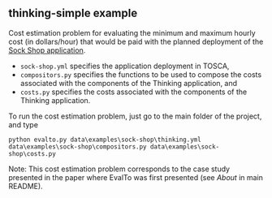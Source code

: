 ## thinking-simple example

Cost estimation problem for evaluating the minimum and maximum hourly cost (in dollars/hour) that would be paid with the planned deployment of the [Sock Shop application](https://microservices-demo.github.io).
* `sock-shop.yml` specifies the application deployment in TOSCA,
* `compositors.py` specifies the functions to be used to compose the costs associated with the components of the Thinking application, and
* `costs.py` specifies the costs associated with the components of the Thinking application.

To run the cost estimation problem, just go to the main folder of the project, and type

```
python evalto.py data\examples\sock-shop\thinking.yml data\examples\sock-shop\compositors.py data\examples\sock-shop\costs.py
```

Note: This cost estimation problem corresponds to the case study presented in the paper where EvalTo was first presented (see _About_ in main README).
